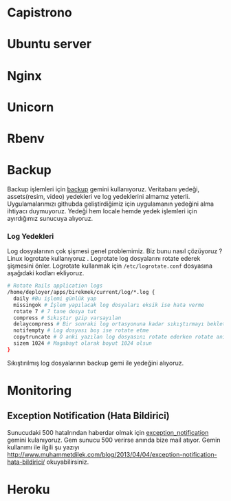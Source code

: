 # Capistrono

# Ubuntu server

# Nginx

# Unicorn

# Rbenv

# Backup
Backup işlemleri için [backup](https://github.com/meskyanichi/backup) gemini kullanıyoruz. Veritabanı yedeği, assets(resim, video) yedekleri ve log yedeklerini almamız yeterli. Uygulamalarımızı githubda geliştirdiğimiz için uygulamanın yedeğini alma ihtiyacı duymuyoruz. Yedeği hem locale hemde yedek işlemleri için ayırdığımız sunucuya alıyoruz.

### Log Yedekleri
Log dosyalarının çok şişmesi genel problemimiz. Biz bunu nasıl çözüyoruz ? Linux logrotate kullanıyoruz . Logrotate log dosyalarını rotate ederek şişmesini önler.
Logrotate kullanmak için `/etc/logrotate.conf` dosyasına aşağıdaki kodları ekliyoruz.

```bash
# Rotate Rails application logs
/home/deployer/apps/birekmek/current/log/*.log {
  daily #Bu işlemi günlük yap
  missingok # İşlem yapılacak log dosyaları eksik ise hata verme
  rotate 7 # 7 tane dosya tut
  compress # Sıkıştır gzip varsayılan
  delaycompress # Bir sonraki log ortasyonuna kadar sıkıştırmayı beklet. Yani sıkıştırma
  notifempty # Log dosyası boş ise rotate etme
  copytruncate # O anki yazılan log dosyasını rotate ederken rotate anında yazılan verile kaybetmemek için
  sizem 1024 # Magabayt olarak boyut 1024 olsun
}
```
Sıkıştırılmış log dosyalarının backup gemi ile yedeğini alıyoruz.
# Monitoring
## Exception Notification (Hata Bildirici)
Sunucudaki 500 hatalrından haberdar olmak için [exception_notification](https://github.com/smartinez87/exception_notification) gemini kulanıyoruz. Gem sunucu 500 verirse anında bize mail atıyor. Gemin kullanımı ile ilgili şu yazıyı http://www.muhammetdilek.com/blog/2013/04/04/exception-notification-hata-bildirici/ okuyabilirsiniz.

# Heroku
